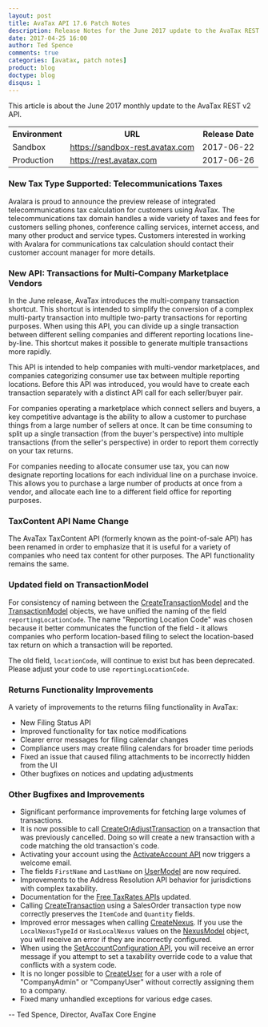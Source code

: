 ```yaml
---
layout: post
title: AvaTax API 17.6 Patch Notes
description: Release Notes for the June 2017 update to the AvaTax REST v2 API
date: 2017-04-25 16:00
author: Ted Spence
comments: true
categories: [avatax, patch notes]
product: blog
doctype: blog
disqus: 1
---
```


This article is about the June 2017 monthly update to the AvaTax REST v2 API.

<div class="mobile-table">
    <table class="styled-table">
        <tr>
            <th>Environment</th>
            <th>URL</th>
            <th>Release Date</th>
        </tr>
        <tr>
            <td>Sandbox</td>
            <td><a href="https://sandbox-rest.avatax.com">https://sandbox-rest.avatax.com</a></td>
            <td>2017-06-22</td>
        </tr>
        <tr>
            <td>Production</td>
            <td><a href="https://rest.avatax.com">https://rest.avatax.com</a></td>
            <td>2017-06-26</td>
        </tr>
    </table>
</div>

<h3>New Tax Type Supported: Telecommunications Taxes</h3>

Avalara is proud to announce the preview release of integrated telecommunications tax calculation for customers using AvaTax.  The telecommunications tax domain handles a wide variety of taxes and fees for customers selling phones, conference calling services, internet access, and many other product and service types.  Customers interested in working with Avalara for communications tax calculation should contact their customer account manager for more details.

<h3>New API: Transactions for Multi-Company Marketplace Vendors</h3>

In the June release, AvaTax introduces the multi-company transaction shortcut.  This shortcut is intended to simplify the conversion of a complex multi-party transaction into multiple two-party transactions for reporting purposes.  When using this API, you can divide up a single transaction between different selling companies and different reporting locations line-by-line.  This shortcut makes it possible to generate multiple transactions more rapidly.

This API is intended to help companies with multi-vendor marketplaces, and companies categorizing consumer use tax between multiple reporting locations.  Before this API was introduced, you would have to create each transaction separately with a distinct API call for each seller/buyer pair.

For companies operating a marketplace which connect sellers and buyers, a key competitive advantage is the ability to allow a customer to purchase things from a large number of sellers at once.  It can be time consuming to split up a single transaction (from the buyer's perspective) into multiple transactions (from the seller's perspective) in order to report them correctly on your tax returns.  

For companies needing to allocate consumer use tax, you can now designate reporting locations for each individual line on a purchase invoice.  This allows you to purchase a large number of products at once from a vendor, and allocate each line to a different field office for reporting purposes.

<h3>TaxContent API Name Change</h3>

The AvaTax TaxContent API (formerly known as the point-of-sale API) has been renamed in order to emphasize that it is useful for a variety of companies who need tax content for other purposes.  The API functionality remains the same.

<h3>Updated field on TransactionModel</h3>

For consistency of naming between the [CreateTransactionModel](https://developer.avalara.com/api-reference/avatax/rest/v2/models/CreateTransactionModel/) and the [TransactionModel](https://developer.avalara.com/api-reference/avatax/rest/v2/models/TransactionModel/) objects, we have unified the naming of the field `reportingLocationCode`.  The name "Reporting Location Code" was chosen because it better communicates the function of the field - it allows companies who perform location-based filing to select the location-based tax return on which a transaction will be reported.

The old field, `locationCode`, will continue to exist but has been deprecated.  Please adjust your code to use `reportingLocationCode`.

<h3>Returns Functionality Improvements</h3>

A variety of improvements to the returns filing functionality in AvaTax:

<ul class="normal">
    <li>New Filing Status API</li>
    <li>Improved functionality for tax notice modifications</li>
    <li>Clearer error messages for filing calendar changes</li>
    <li>Compliance users may create filing calendars for broader time periods</li>
    <li>Fixed an issue that caused filing attachments to be incorrectly hidden from the UI</li>
    <li>Other bugfixes on notices and updating adjustments</li>
</ul>

<h3>Other Bugfixes and Improvements</h3>

<ul class="normal">
    <li>Significant performance improvements for fetching large volumes of transactions.</li>
    <li>It is now possible to call <a href="https://developer.avalara.com/api-reference/avatax/rest/v2/methods/Transactions/CreateOrAdjustTransaction/">CreateOrAdjustTransaction</a> on a transaction that was previously cancelled.  Doing so will create a new transaction with a code matching the old transaction's code.</li>
    <li>Activating your account using the <a href="https://developer.avalara.com/api-reference/avatax/rest/v2/methods/Accounts/ActivateAccount/">ActivateAccount API</a> now triggers a welcome email.</li>
    <li>The fields <code class="highlight-rouge">FirstName</code> and <code class="highlight-rouge">LastName</code> on <a href="https://developer.avalara.com/api-reference/avatax/rest/v2/models/UserModel/">UserModel</a> are now required.</li>
    <li>Improvements to the Address Resolution API behavior for jurisdictions with complex taxability.</li>
    <li>Documentation for the <a href="https://developer.avalara.com/api-reference/avatax/rest/v2/methods/Free/">Free TaxRates APIs</a> updated.</li>
    <li>Calling <a href="https://developer.avalara.com/api-reference/avatax/rest/v2/methods/Transactions/CreateTransaction/">CreateTransaction</a> using a SalesOrder transaction type now correctly preserves the <code class="highlight-rouge">ItemCode</code> and <code class="highlight-rouge">Quantity</code> fields.</li>
    <li>Improved error messages when calling <a href="https://developer.avalara.com/api-reference/avatax/rest/v2/methods/Nexus/CreateNexus/">CreateNexus</a>.  If you use the <code class="highlight-rouge">LocalNexusTypeId</code> or <code class="highlight-rouge">HasLocalNexus</code> values on the <a href="https://developer.avalara.com/api-reference/avatax/rest/v2/models/NexusModel/">NexusModel</a> object, you will receive an error if they are incorrectly configured.</li>
    <li>When using the <a href="https://developer.avalara.com/api-reference/avatax/rest/v2/methods/Accounts/SetAccountConfiguration/">SetAccountConfiguration API</a>, you will receive an error message if you attempt to set a taxability override code to a value that conflicts with a system code.</li>
    <li>It is no longer possible to <a href="https://developer.avalara.com/api-reference/avatax/rest/v2/methods/Registrar/CreateUsers/">CreateUser</a> for a user with a role of "CompanyAdmin" or "CompanyUser" without correctly assigning them to a company.</li>
    <li>Fixed many unhandled exceptions for various edge cases.</li>
</ul>

-- Ted Spence, Director, AvaTax Core Engine